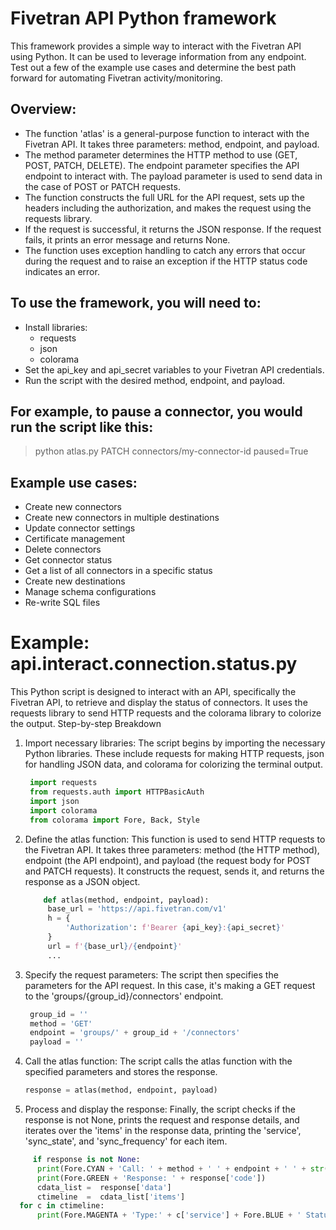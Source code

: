 # Fivetran API Python framework

This framework provides a simple way to interact with the Fivetran API using Python. It can be used to leverage information from any endpoint. Test out a few of the example use cases and determine the best path forward for automating Fivetran activity/monitoring.

## Overview:
- The function 'atlas' is a general-purpose function to interact with the Fivetran API. It takes three parameters: method, endpoint, and payload.
- The method parameter determines the HTTP method to use (GET, POST, PATCH, DELETE). The endpoint parameter specifies the API endpoint to interact with. The payload parameter is used to send data in the case of POST or PATCH requests.
- The function constructs the full URL for the API request, sets up the headers including the authorization, and makes the request using the requests library.
- If the request is successful, it returns the JSON response. If the request fails, it prints an error message and returns None.
- The function uses exception handling to catch any errors that occur during the request and to raise an exception if the HTTP status code indicates an error.

## To use the framework, you will need to:

- Install libraries:
  - requests
  - json
  - colorama
- Set the api_key and api_secret variables to your Fivetran API credentials.
- Run the script with the desired method, endpoint, and payload.

## For example, to pause a connector, you would run the script like this:

>python atlas.py PATCH connectors/my-connector-id paused=True

## Example use cases:
- Create new connectors
- Create new connectors in multiple destinations
- Update connector settings
- Certificate management
- Delete connectors
- Get connector status
- Get a list of all connectors in a specific status
- Create new destinations
- Manage schema configurations
- Re-write SQL files

# Example: api.interact.connection.status.py

This Python script is designed to interact with an API, specifically the Fivetran API, to retrieve and display the status of connectors. It uses the requests library to send HTTP requests and the colorama library to colorize the output.
Step-by-step Breakdown

1. Import necessary libraries: The script begins by importing the necessary Python libraries. These include requests for making HTTP requests, json for handling JSON data, and colorama for colorizing the terminal output.
   ```python
    import requests
    from requests.auth import HTTPBasicAuth
    import json
    import colorama
    from colorama import Fore, Back, Style

2. Define the atlas function: This function is used to send HTTP requests to the Fivetran API. It takes three parameters: method (the HTTP method), endpoint (the API endpoint), and payload (the request body for POST and PATCH requests). It constructs the request, sends it, and returns the response as a JSON object.
   ```python
       def atlas(method, endpoint, payload):
        base_url = 'https://api.fivetran.com/v1'
        h = {
            'Authorization': f'Bearer {api_key}:{api_secret}'
        }
        url = f'{base_url}/{endpoint}'
        ...

3. Specify the request parameters: The script then specifies the parameters for the API request. In this case, it's making a GET request to the 'groups/{group_id}/connectors' endpoint.
   ```python
    group_id = ''
    method = 'GET'
    endpoint = 'groups/' + group_id + '/connectors'
    payload = ''
   
4. Call the atlas function: The script calls the atlas function with the specified parameters and stores the response.
   ```python
   response = atlas(method, endpoint, payload)
   
5. Process and display the response: Finally, the script checks if the response is not None, prints the request and response details, and iterates over the 'items' in the response data, printing the 'service', 'sync_state', and 'sync_frequency' for each item.
  ```python
       if response is not None:
        print(Fore.CYAN + 'Call: ' + method + ' ' + endpoint + ' ' + str(payload))
        print(Fore.GREEN + 'Response: ' + response['code'])
        cdata_list =  response['data']
        ctimeline  =  cdata_list['items']
    for c in ctimeline:
        print(Fore.MAGENTA + 'Type:' + c['service'] + Fore.BLUE + ' Status:' + c['status']['sync_state'] + Fore.YELLOW + ' Frequency:' + str(c['sync_frequency']))
   
